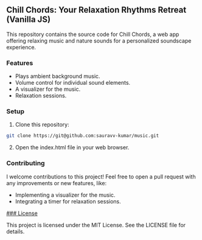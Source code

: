 ## Chill Chords: Your Relaxation Rhythms Retreat (Vanilla JS)

This repository contains the source code for Chill Chords, a web app offering relaxing music and nature sounds for a personalized soundscape experience.

### Features
* Plays ambient background music.
* Volume control for individual sound elements.
* A visualizer for the music.
* Relaxation sessions.

### Setup

1. Clone this repository:

```bash
git clone https://git@github.com:sauravv-kumar/music.git

```

2. Open the index.html file in your web browser.


### Contributing

I welcome contributions to this project! Feel free to open a pull request with any improvements or new features, like:

* Implementing a visualizer for the music.
* Integrating a timer for relaxation sessions.

[### License](LICENSE)

This project is licensed under the MIT License. See the LICENSE file for details.